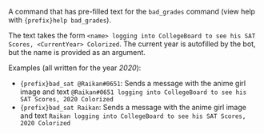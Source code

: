 A command that has pre-filled text for the `bad_grades` command (view help with `{prefix}help bad_grades`).

The text takes the form `<name> logging into CollegeBoard to see his SAT Scores, <CurrentYear> Colorized`. The current year is autofilled by the bot, but the name is provided as an argument.

Examples (all written for the year *2020*):

* `{prefix}bad_sat @Raikan#0651`: Sends a message with the anime girl image and text `@Raikan#0651 logging into CollegeBoard to see his SAT Scores, 2020 Colorized`
* `{prefix}bad_sat Raikan`: Sends a message with the anime girl image and text `Raikan logging into CollegeBoard to see his SAT Scores, 2020 Colorized`
